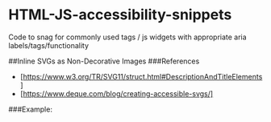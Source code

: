 # HTML-JS-accessibility-snippets

Code to snag for commonly used tags / js widgets with appropriate aria labels/tags/functionality

##Inline SVGs as Non-Decorative Images
###References

- [https://www.w3.org/TR/SVG11/struct.html#DescriptionAndTitleElements]
- [https://www.deque.com/blog/creating-accessible-svgs/]

###Example:

<svg role="img" aria-labelledby="svgTitle-0 svgDesc-0"> <!-- index-based ids for looped/mapped exports -->
<g><title id="svgTitle-0">Halo's a Pretty Cool Guy</title> <!-- make sure 'title' is the first child of the parent element -->
<desc id="svgDesc-0">He kills aliens and doesn't afraid of anything.</desc></g>
</svg>
